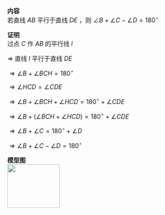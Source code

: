 **内容**  
若直线 $AB$ 平行于直线 $DE$ ，则 $\angle B+\angle C-\angle D=180^\circ$  
  
**证明**  
过点 $C$ 作 $AB$ 的平行线 $l$  
  
$\Rightarrow$ 直线 $l$ 平行于直线 $DE$  
  
$\Rightarrow\angle B+\angle BCH=180^\circ$  
  
$\Rightarrow\angle HCD=\angle CDE$  
  
$\Rightarrow\angle B+\angle BCH+\angle HCD=180^\circ+\angle CDE$  
  
$\Rightarrow\angle B+(\angle BCH+\angle HCD)=180^\circ+\angle CDE$  
  
$\Rightarrow\angle B+\angle C=180^\circ+\angle D$  
  
$\Rightarrow\angle B+\angle C-\angle D=180^\circ$  
  
**模型图**  
<img src="E:\Math\work_space\math\005-入门课程-解析几何\098 resources\蛇形模型.png" width="120px" height="100px" align="left"/>  

